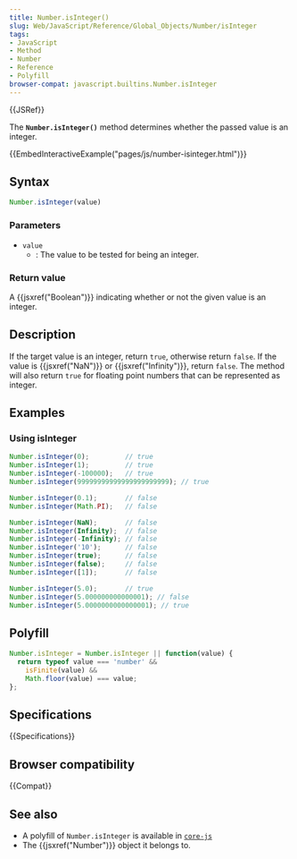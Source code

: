 ```yaml
---
title: Number.isInteger()
slug: Web/JavaScript/Reference/Global_Objects/Number/isInteger
tags:
- JavaScript
- Method
- Number
- Reference
- Polyfill
browser-compat: javascript.builtins.Number.isInteger
---
```

{{JSRef}}

The **`Number.isInteger()`** method determines whether the passed value is an
integer.

{{EmbedInteractiveExample("pages/js/number-isinteger.html")}}

## Syntax

```js
Number.isInteger(value)
```

### Parameters

- `value`
  - : The value to be tested for being an integer.

### Return value

A {{jsxref("Boolean")}} indicating whether or not the given value is an
integer.

## Description

If the target value is an integer, return `true`, otherwise return `false`. If
the value is {{jsxref("NaN")}} or {{jsxref("Infinity")}}, return
`false`. The method will also return `true` for floating point numbers that can
be represented as integer.

## Examples

### Using isInteger

```js
Number.isInteger(0);         // true
Number.isInteger(1);         // true
Number.isInteger(-100000);   // true
Number.isInteger(99999999999999999999999); // true

Number.isInteger(0.1);       // false
Number.isInteger(Math.PI);   // false

Number.isInteger(NaN);       // false
Number.isInteger(Infinity);  // false
Number.isInteger(-Infinity); // false
Number.isInteger('10');      // false
Number.isInteger(true);      // false
Number.isInteger(false);     // false
Number.isInteger([1]);       // false

Number.isInteger(5.0);       // true
Number.isInteger(5.000000000000001); // false
Number.isInteger(5.0000000000000001); // true
```

## Polyfill

```js
Number.isInteger = Number.isInteger || function(value) {
  return typeof value === 'number' &&
    isFinite(value) &&
    Math.floor(value) === value;
};
```

## Specifications

{{Specifications}}

## Browser compatibility

{{Compat}}

## See also

- A polyfill of `Number.isInteger` is available in
  [`core-js`](https://github.com/zloirock/core-js#ecmascript-number)
- The {{jsxref("Number")}} object it belongs to.
